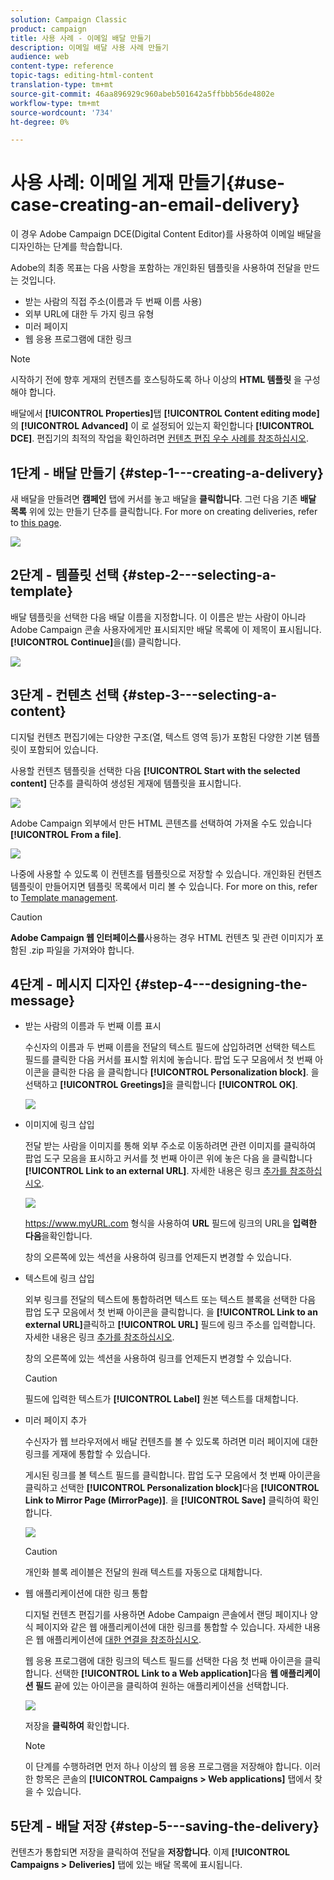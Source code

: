 ```yaml
---
solution: Campaign Classic
product: campaign
title: 사용 사례 - 이메일 배달 만들기
description: 이메일 배달 사용 사례 만들기
audience: web
content-type: reference
topic-tags: editing-html-content
translation-type: tm+mt
source-git-commit: 46aa896929c960abeb501642a5ffbbb56de4802e
workflow-type: tm+mt
source-wordcount: '734'
ht-degree: 0%

---
```



# 사용 사례: 이메일 게재 만들기{#use-case-creating-an-email-delivery}

이 경우 Adobe Campaign DCE(Digital Content Editor)를 사용하여 이메일 배달을 디자인하는 단계를 학습합니다.

Adobe의 최종 목표는 다음 사항을 포함하는 개인화된 템플릿을 사용하여 전달을 만드는 것입니다.

* 받는 사람의 직접 주소(이름과 두 번째 이름 사용)
* 외부 URL에 대한 두 가지 링크 유형
* 미러 페이지
* 웹 응용 프로그램에 대한 링크

>[!NOTE]
>
>시작하기 전에 향후 게재의 컨텐츠를 호스팅하도록 하나 이상의 **HTML 템플릿** 을 구성해야 합니다.
>
>배달에서 **[!UICONTROL Properties]**&#x200B;탭 **[!UICONTROL Content editing mode]** 의 **[!UICONTROL Advanced]** 이 로 설정되어 있는지 확인합니다 **[!UICONTROL DCE]**. 편집기의 최적의 작업을 확인하려면 [컨텐츠 편집 우수 사례를 참조하십시오](../../web/using/content-editing-best-practices.md).

## 1단계 - 배달 만들기 {#step-1---creating-a-delivery}

새 배달을 만들려면 **캠페인** 탭에 커서를 놓고 배달을 **클릭합니다**. 그런 다음 기존 **배달 목록** 위에 있는 만들기 단추를 클릭합니다. For more on creating deliveries, refer to [this page](../../delivery/using/about-email-channel.md).

![](assets/delivery_step_1.png)

## 2단계 - 템플릿 선택 {#step-2---selecting-a-template}

배달 템플릿을 선택한 다음 배달 이름을 지정합니다. 이 이름은 받는 사람이 아니라 Adobe Campaign 콘솔 사용자에게만 표시되지만 배달 목록에 이 제목이 표시됩니다. **[!UICONTROL Continue]**&#x200B;을(를) 클릭합니다.

![](assets/dce_delivery_model.png)

## 3단계 - 컨텐츠 선택 {#step-3---selecting-a-content}

디지털 컨텐츠 편집기에는 다양한 구조(열, 텍스트 영역 등)가 포함된 다양한 기본 템플릿이 포함되어 있습니다.

사용할 컨텐츠 템플릿을 선택한 다음 **[!UICONTROL Start with the selected content]** 단추를 클릭하여 생성된 게재에 템플릿을 표시합니다.

![](assets/dce_select_model.png)

Adobe Campaign 외부에서 만든 HTML 콘텐츠를 선택하여 가져올 수도 있습니다 **[!UICONTROL From a file]**.

![](assets/dce_select_from_file_template.png)

나중에 사용할 수 있도록 이 컨텐츠를 템플릿으로 저장할 수 있습니다. 개인화된 컨텐츠 템플릿이 만들어지면 템플릿 목록에서 미리 볼 수 있습니다. For more on this, refer to [Template management](../../web/using/template-management.md).

>[!CAUTION]
>
>**Adobe Campaign 웹 인터페이스를**&#x200B;사용하는 경우 HTML 컨텐츠 및 관련 이미지가 포함된 .zip 파일을 가져와야 합니다.

## 4단계 - 메시지 디자인 {#step-4---designing-the-message}

* 받는 사람의 이름과 두 번째 이름 표시

   수신자의 이름과 두 번째 이름을 전달의 텍스트 필드에 삽입하려면 선택한 텍스트 필드를 클릭한 다음 커서를 표시할 위치에 놓습니다. 팝업 도구 모음에서 첫 번째 아이콘을 클릭한 다음 을 클릭합니다 **[!UICONTROL Personalization block]**. 을 선택하고 **[!UICONTROL Greetings]**&#x200B;을 클릭합니다 **[!UICONTROL OK]**.

   ![](assets/dce_personalizationblock_greetings.png)

* 이미지에 링크 삽입

   전달 받는 사람을 이미지를 통해 외부 주소로 이동하려면 관련 이미지를 클릭하여 팝업 도구 모음을 표시하고 커서를 첫 번째 아이콘 위에 놓은 다음 을 클릭합니다 **[!UICONTROL Link to an external URL]**. 자세한 내용은 링크 [추가를 참조하십시오](../../web/using/editing-content.md#adding-a-link).

   ![](assets/dce_externalpage.png)

   https://www.myURL.com 형식을 사용하여 **URL** 필드에 링크의 URL을 **입력한 다음**&#x200B;을확인합니다.

   창의 오른쪽에 있는 섹션을 사용하여 링크를 언제든지 변경할 수 있습니다.

* 텍스트에 링크 삽입

   외부 링크를 전달의 텍스트에 통합하려면 텍스트 또는 텍스트 블록을 선택한 다음 팝업 도구 모음에서 첫 번째 아이콘을 클릭합니다. 을 **[!UICONTROL Link to an external URL]**&#x200B;클릭하고 **[!UICONTROL URL]** 필드에 링크 주소를 입력합니다. 자세한 내용은 링크 [추가를 참조하십시오](../../web/using/editing-content.md#adding-a-link).

   창의 오른쪽에 있는 섹션을 사용하여 링크를 언제든지 변경할 수 있습니다.

   >[!CAUTION]
   >
   >필드에 입력한 텍스트가 **[!UICONTROL Label]** 원본 텍스트를 대체합니다.

* 미러 페이지 추가

   수신자가 웹 브라우저에서 배달 컨텐츠를 볼 수 있도록 하려면 미러 페이지에 대한 링크를 게재에 통합할 수 있습니다.

   게시된 링크를 볼 텍스트 필드를 클릭합니다. 팝업 도구 모음에서 첫 번째 아이콘을 클릭하고 선택한 **[!UICONTROL Personalization block]**&#x200B;다음 **[!UICONTROL Link to Mirror Page (MirrorPage)]**. 을 **[!UICONTROL Save]** 클릭하여 확인합니다.

   ![](assets/dce_mirrorpage.png)

   >[!CAUTION]
   >
   >개인화 블록 레이블은 전달의 원래 텍스트를 자동으로 대체합니다.

* 웹 애플리케이션에 대한 링크 통합

   디지털 컨텐츠 편집기를 사용하면 Adobe Campaign 콘솔에서 랜딩 페이지나 양식 페이지와 같은 웹 애플리케이션에 대한 링크를 통합할 수 있습니다. 자세한 내용은 웹 애플리케이션에 [대한 연결을 참조하십시오](../../web/using/editing-content.md#link-to-a-web-application).

   웹 응용 프로그램에 대한 링크의 텍스트 필드를 선택한 다음 첫 번째 아이콘을 클릭합니다. 선택한 **[!UICONTROL Link to a Web application]**&#x200B;다음 **웹 애플리케이션 필드** 끝에 있는 아이콘을 클릭하여 원하는 애플리케이션을 선택합니다.

   ![](assets/dce_webapp.png)

   저장을 **클릭하여** 확인합니다.

   >[!NOTE]
   >
   >이 단계를 수행하려면 먼저 하나 이상의 웹 응용 프로그램을 저장해야 합니다. 이러한 항목은 콘솔의 **[!UICONTROL Campaigns > Web applications]** 탭에서 찾을 수 있습니다.

## 5단계 - 배달 저장 {#step-5---saving-the-delivery}

컨텐츠가 통합되면 저장을 클릭하여 전달을 **저장합니다**. 이제 **[!UICONTROL Campaigns > Deliveries]** 탭에 있는 배달 목록에 표시됩니다.
